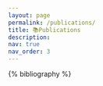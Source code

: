 ```yaml
---
layout: page
permalink: /publications/
title: 📚Publications
description: 
nav: true
nav_order: 3
---
```


<!-- _pages/publications.md -->
<div class="publications">

{% bibliography %}

</div>
